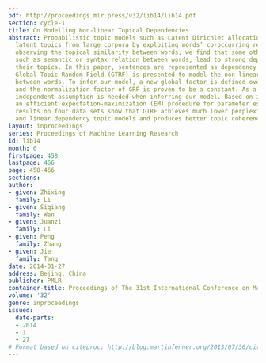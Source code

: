 ```yaml
---
pdf: http://proceedings.mlr.press/v32/lib14/lib14.pdf
section: cycle-1
title: On Modelling Non-linear Topical Dependencies
abstract: Probabilistic topic models such as Latent Dirichlet Allocation (LDA) discover
  latent topics from large corpora by exploiting words’ co-occurring relation. By
  observing the topical similarity between words, we find that some other relations,
  such as semantic or syntax relation between words, lead to strong dependence between
  their topics. In this paper, sentences are represented as dependency trees and a
  Global Topic Random Field (GTRF) is presented to model the non-linear dependencies
  between words. To infer our model, a new global factor is defined over all edges
  and the normalization factor of GRF is proven to be a constant. As a result, no
  independent assumption is needed when inferring our model. Based on it, we develop
  an efficient expectation-maximization (EM) procedure for parameter estimation. Experimental
  results on four data sets show that GTRF achieves much lower perplexity than LDA
  and linear dependency topic models and produces better topic coherence.
layout: inproceedings
series: Proceedings of Machine Learning Research
id: lib14
month: 0
firstpage: 458
lastpage: 466
page: 458-466
sections: 
author:
- given: Zhixing
  family: Li
- given: Siqiang
  family: Wen
- given: Juanzi
  family: Li
- given: Peng
  family: Zhang
- given: Jie
  family: Tang
date: 2014-01-27
address: Bejing, China
publisher: PMLR
container-title: Proceedings of The 31st International Conference on Machine Learning
volume: '32'
genre: inproceedings
issued:
  date-parts:
  - 2014
  - 1
  - 27
# Format based on citeproc: http://blog.martinfenner.org/2013/07/30/citeproc-yaml-for-bibliographies/
---
```

